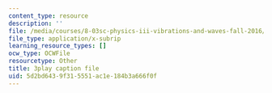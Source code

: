 ```yaml
---
content_type: resource
description: ''
file: /media/courses/8-03sc-physics-iii-vibrations-and-waves-fall-2016/5d2bd6439f315551ac1e184b3a666f0f_FY6iXM9X5Fo.vtt
file_type: application/x-subrip
learning_resource_types: []
ocw_type: OCWFile
resourcetype: Other
title: 3play caption file
uid: 5d2bd643-9f31-5551-ac1e-184b3a666f0f
---
```

